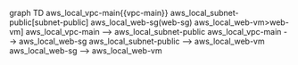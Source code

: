 graph TD
    aws_local_vpc-main{{vpc-main}}
    aws_local_subnet-public[subnet-public]
    aws_local_web-sg(web-sg)
    aws_local_web-vm>web-vm]
    aws_local_vpc-main --> aws_local_subnet-public
    aws_local_vpc-main --> aws_local_web-sg
    aws_local_subnet-public --> aws_local_web-vm
    aws_local_web-sg --> aws_local_web-vm
